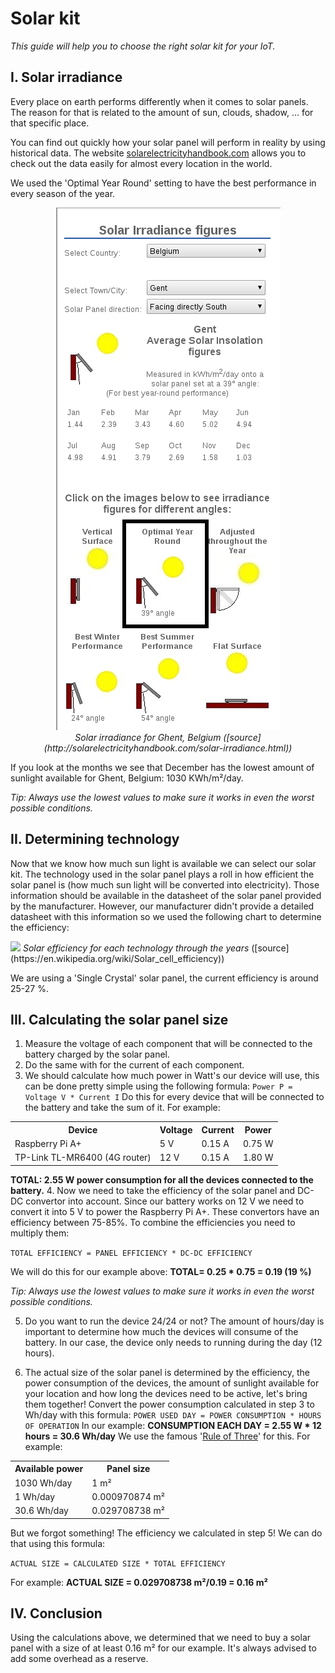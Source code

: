 # Solar kit
*This guide will help you to choose the right solar kit for your IoT.*

## I. Solar irradiance
Every place on earth performs differently when it comes to solar panels.
The reason for that is related to the amount of sun, clouds, shadow, ... for that specific place.

You can find out quickly how your solar panel will perform in reality by using historical data.
The website [solarelectricityhandbook.com](http://solarelectricityhandbook.com/solar-irradiance.html) allows you to check out the data easily for almost every location in the world.

We used the 'Optimal Year Round' setting to have the best performance in every season of the year.

<p align="center">
  <img src="images/solarirradiance.png" alt="Screenshot">
  <br>
  <i>Solar irradiance for Ghent, Belgium ([source](http://solarelectricityhandbook.com/solar-irradiance.html))</i>
</h1>

If you look at the months we see that December has the lowest amount of sunlight available for Ghent, Belgium: 1030 KWh/m²/day.

<i>Tip: Always use the lowest values to make sure it works in even the worst possible conditions.</i>

## II. Determining technology
Now that we know how much sun light is available we can select our solar kit.
The technology used in the solar panel plays a roll in how efficient the solar panel is (how much sun light will be converted into electricity). Those information should be available in the datasheet of the solar panel provided by the manufacturer. However, our manufacturer didn't provide a detailed datasheet with this information so we used the following chart to determine the efficiency:

<div style="align: center;">
	<img src="https://upload.wikimedia.org/wikipedia/commons/3/3d/PVeff%28rev170414%29.jpg"></img>
	<i>Solar efficiency for each technology through the years</i> ([source](https://en.wikipedia.org/wiki/Solar_cell_efficiency))
</div>

We are using a 'Single Crystal' solar panel, the current efficiency is around 25-27 %.

## III. Calculating the solar panel size
1. Measure the voltage of each component that will be connected to the battery charged by the solar panel.
2. Do the same with for the current of each component.
3. We should calculate how much power in Watt's our device will use, this can be done pretty simple using the following formula: ```Power P = Voltage V * Current I```
Do this for every device that will be connected to the battery and take the sum of it.
For example:
<table style="width:100%">
	<tr>
    	<th>Device</th>
    	<th>Voltage</th>
    	<th>Current</th>
		<th>Power</th>
	</tr>
	<tr>
    	<td>Raspberry Pi A+</td>
    	<td>5 V</td>
    	<td>0.15 A</td>
		<td>0.75 W</td>
	</tr>
	<tr>
		<td>TP-Link TL-MR6400 (4G router)</td>
		<td>12 V</td>
		<td>0.15 A</td>
		<td>1.80 W</td>
	</tr>
</table>

<b>TOTAL: 2.55 W power consumption for all the devices connected to the battery.</b>
4. Now we need to take the efficiency of the solar panel and DC-DC convertor into account. Since our battery works on 12 V we need to convert it into 5 V to power the Raspberry Pi A+. These convertors have an efficiency between 75-85%. To combine the efficiencies you need to multiply them:

```TOTAL EFFICIENCY = PANEL EFFICIENCY * DC-DC EFFICIENCY```


We will do this for our example above: <b>TOTAL= 0.25 * 0.75 = 0.19 (19 %)</b>

<i>Tip: Always use the lowest values to make sure it works in even the worst possible conditions.</i>

5. Do you want to run the device 24/24 or not? The amount of hours/day is important to determine how much the devices will consume of the battery. In our case, the device only needs to running during the day (12 hours).

6. The actual size of the solar panel is determined by the efficiency, the power consumption of the devices, the amount of sunlight available for your location and how long the devices need to be active, let's bring them together!
Convert the power consumption calculated in step 3 to Wh/day with this formula:
```POWER USED DAY = POWER CONSUMPTION * HOURS OF OPERATION```
In our example: <b>CONSUMPTION EACH DAY = 2.55 W * 12 hours = 30.6 Wh/day</b>
We use the famous '[Rule of Three](https://en.wikipedia.org/wiki/Cross-multiplication#Rule_of_Three)' for this. For example:
<table style="width:100%">
	<tr>
		<th>Available power</th>
		<th>Panel size</th>
	</tr>
	<tr>
		<td>1030 Wh/day</td>
		<td>1 m²</td>
	</tr>
	<tr>
		<td>1 Wh/day</td>
		<td>0.000970874 m²</td>
	</tr>
	<tr>
		<td>30.6 Wh/day</td>
		<td>0.029708738 m²</td>
	</tr>
</table>
But we forgot something! The efficiency we calculated in step 5! We can do that using this formula:

```ACTUAL SIZE = CALCULATED SIZE * TOTAL EFFICIENCY```


For example: <b>ACTUAL SIZE = 0.029708738 m²/0.19 = 0.16 m²</b>

## IV. Conclusion
Using the calculations above, we determined that we need to buy a solar panel with a size of at least 0.16 m² for our example. It's always advised to add some overhead as a reserve.
